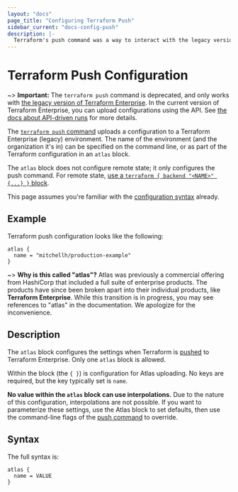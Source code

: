 ```yaml
---
layout: "docs"
page_title: "Configuring Terraform Push"
sidebar_current: "docs-config-push"
description: |-
  Terraform's push command was a way to interact with the legacy version of Terraform Enterprise. It is not supported in the current version of Terraform Enterprise.
---
```


# Terraform Push Configuration

~> **Important:** The `terraform push` command is deprecated, and only works with [the legacy version of Terraform Enterprise](/docs/enterprise-legacy/index.html). In the current version of Terraform Enterprise, you can upload configurations using the API. See [the docs about API-driven runs](/docs/enterprise/workspaces/run-api.html) for more details.

The [`terraform push` command](/docs/commands/push.html) uploads a configuration to a Terraform Enterprise (legacy) environment. The name of the environment (and the organization it's in) can be specified on the command line, or as part of the Terraform configuration in an `atlas` block.

The `atlas` block does not configure remote state; it only configures the push command. For remote state, [use a `terraform { backend "<NAME>" {...} }` block](/docs/backends/config.html).

This page assumes you're familiar with the
[configuration syntax](/docs/configuration/syntax.html)
already.

## Example

Terraform push configuration looks like the following:

```hcl
atlas {
  name = "mitchellh/production-example"
}
```

~> **Why is this called "atlas"?** Atlas was previously a commercial offering
from HashiCorp that included a full suite of enterprise products. The products
have since been broken apart into their individual products, like **Terraform
Enterprise**. While this transition is in progress, you may see references to
"atlas" in the documentation. We apologize for the inconvenience.

## Description

The `atlas` block configures the settings when Terraform is
[pushed](/docs/commands/push.html) to Terraform Enterprise. Only one `atlas` block
is allowed.

Within the block (the `{ }`) is configuration for Atlas uploading.
No keys are required, but the key typically set is `name`.

**No value within the `atlas` block can use interpolations.** Due
to the nature of this configuration, interpolations are not possible.
If you want to parameterize these settings, use the Atlas block to
set defaults, then use the command-line flags of the
[push command](/docs/commands/push.html) to override.

## Syntax

The full syntax is:

```text
atlas {
  name = VALUE
}
```
